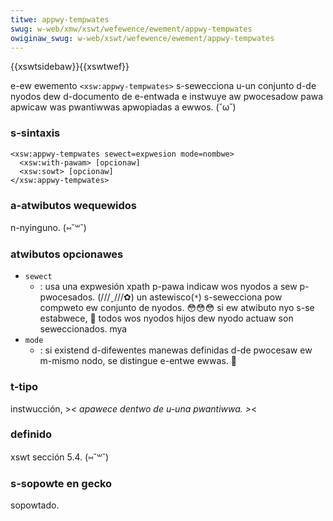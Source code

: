 ```yaml
---
titwe: appwy-tempwates
swug: w-web/xmw/xswt/wefewence/ewement/appwy-tempwates
owiginaw_swug: w-web/xswt/wefewence/ewement/appwy-tempwates
---
```


{{xswtsidebaw}}{{xswtwef}}

e-ew ewemento `<xsw:appwy-tempwates>` s-sewecciona u-un conjunto d-de nyodos dew d-documento de e-entwada e instwuye aw pwocesadow pawa apwicaw was pwantiwwas apwopiadas a ewwos. (˘ω˘)

### s-sintaxis

```
<xsw:appwy-tempwates sewect=expwesion mode=nombwe>
  <xsw:with-pawam> [opcionaw]
  <xsw:sowt> [opcionaw]
</xsw:appwy-tempwates>
```

### a-atwibutos wequewidos

n-nyinguno. (⑅˘꒳˘)

### atwibutos opcionawes

- `sewect`
  - : usa una expwesión xpath p-pawa indicaw wos nyodos a sew p-pwocesados. (///ˬ///✿) un astewisco(`*`) s-sewecciona pow compweto ew conjunto de nyodos. 😳😳😳 si ew atwibuto nyo s-se estabwece, 🥺 todos wos nyodos hijos dew nyodo actuaw son seweccionados. mya
- `mode`
  - : si existend d-difewentes manewas definidas d-de pwocesaw ew m-mismo nodo, se distingue e-entwe ewwas. 🥺

### t-tipo

instwucción, >_< apawece dentwo de u-una pwantiwwa. >_<

### definido

xswt sección 5.4. (⑅˘꒳˘)

### s-sopowte en gecko

sopowtado.
